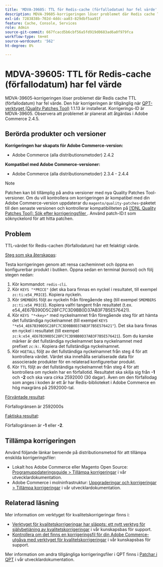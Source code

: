 ```yaml
---
title: 'MDVA-39605: TTL för Redis-cache (förfallodatum) har fel värde'
description: MDVA-39605-korrigeringen löser problemet där Redis cache TTL (förfallodatum) har fel värde. Den här korrigeringen är tillgänglig när [QPT-verktyget (Quality Patches Tool)](/help/announcements/adobe-commerce-announcements/magento-quality-patches-released-new-tool-to-self-serve-quality-patches.md) 1.1.13 är installerat. Korrigerings-ID är MDVA-39605. Observera att problemet är planerat att åtgärdas i Adobe Commerce 2.4.5.
exl-id: 7283838b-702d-4ddc-aa03-829dbf5aa91f
feature: Cache, Console, Services
role: Admin
source-git-commit: 667fcacd5b6cbf56a5fd919d0683ad6a0f979fca
workflow-type: tm+mt
source-wordcount: '562'
ht-degree: 0%

---
```


# MDVA-39605: TTL för Redis-cache (förfallodatum) har fel värde

MDVA-39605-korrigeringen löser problemet där Redis cache TTL (förfallodatum) har fel värde. Den här korrigeringen är tillgänglig när [QPT-verktyget (Quality Patches Tool)](/help/announcements/adobe-commerce-announcements/magento-quality-patches-released-new-tool-to-self-serve-quality-patches.md) 1.1.13 är installerat. Korrigerings-ID är MDVA-39605. Observera att problemet är planerat att åtgärdas i Adobe Commerce 2.4.5.

## Berörda produkter och versioner

**Korrigeringen har skapats för Adobe Commerce-version:**

* Adobe Commerce (alla distributionsmetoder) 2.4.2

**Kompatibel med Adobe Commerce-versioner:**

* Adobe Commerce (alla distributionsmetoder) 2.3.4 - 2.4.4

>[!NOTE]
>
>Patchen kan bli tillämplig på andra versioner med nya Quality Patches Tool-versioner. Om du vill kontrollera om korrigeringen är kompatibel med din Adobe Commerce-version uppdaterar du `magento/quality-patches`-paketet till den senaste versionen och kontrollerar kompatibiliteten på [[!DNL Quality Patches Tool]: Sök efter korrigeringsfiler ](https://devdocs.magento.com/quality-patches/tool.html#patch-grid). Använd patch-ID:t som söknyckelord för att hitta patchen.

## Problem

TTL-värdet för Redis-cachen (förfallodatum) har ett felaktigt värde.

<u>Steg som ska återskapas</u>:

Testa korrigeringen genom att rensa cacheminnet och öppna en konfigurerbar produkt i butiken. Öppna sedan en terminal (konsol) och följ stegen nedan:

1. Kör kommandot: `redis-cli`.
1. Kör `KEYS "*PRICE"` (det ska bara finnas en nyckel i resultatet, till exempel `zc:ti:e54_PRICE`). Kopiera nyckeln.
1. Kör `SMEMBERS` följt av nyckeln från föregående steg (till exempel `SMEMBERS zc:ti:e54_PRICE`). Kopiera valfri tangent från resultatet (t.ex. e54_4E67B390D5C28FC7C3D9BB0D37AB3F7B5E576421).
1. Kör `KEYS "*<key>"` med nyckelnamnet från föregående steg för att hämta det fullständiga nyckelnamnet (till exempel `KEYS "*e54_4E67B390D5C28FC7C3D9BB0D37AB3F7B5E576421"`). Det ska bara finnas en nyckel i resultatet (till exempel `zc:k:e54_4E67B390D5C28FC7C3D9BB0D37AB3F7B5E576421`). Som du kanske märker är det fullständiga nyckelnamnet bara nyckelnamnet med prefixet `zc:k:`. Kopiera det fullständiga nyckelnamnet.
1. Kör `HGETALL` följt av det fullständiga nyckelnamnet från steg 4 för att kontrollera värdet. Värdet ska innehålla serialiserade data för associerade produkter för en relaterad konfigurerbar produkt.
1. Kör `TTL` följt av det fullständiga nyckelnamnet från steg 4 för att kontrollera om nyckeln har en förfallotid. Resultatet ska skilja sig från **-1** och **-2** och ska vara cirka 2592000 (30 dagar). Även om den förfallodag som anges i koden är ett år har Redis-biblioteket i Adobe Commerce en hög maxgräns på 2592000-tal.

<u>Förväntade resultat</u>:

Förfallogränsen är 2592000s

<u>Faktiska resultat</u>:

Förfallogränsen är **-1** eller **-2**.

## Tillämpa korrigeringen

Använd följande länkar beroende på distributionsmetod för att tillämpa enskilda korrigeringsfiler:

* Lokalt hos Adobe Commerce eller Magento Open Source: [Programuppdateringsguide > Tillämpa korrigeringar](https://devdocs.magento.com/guides/v2.4/comp-mgr/patching/mqp.html) i vår utvecklardokumentation.
* Adobe Commerce i molninfrastruktur: [Uppgraderingar och korrigeringar > Tillämpa korrigeringar](https://devdocs.magento.com/cloud/project/project-patch.html) i vår utvecklardokumentation.

## Relaterad läsning

Mer information om verktyget för kvalitetskorrigeringar finns i:

* [Verktyget för kvalitetskorrigeringar har släppts: ett nytt verktyg för självbetjäning av kvalitetskorrigeringar](/help/announcements/adobe-commerce-announcements/magento-quality-patches-released-new-tool-to-self-serve-quality-patches.md) i vår kunskapsbas för support.
* [Kontrollera om det finns en korrigeringsfil för din Adobe Commerce-utgåva med verktyget för kvalitetskorrigeringar](/help/support-tools/patches-available-in-qpt-tool/check-patch-for-magento-issue-with-magento-quality-patches.md) i vår kunskapsbas för support.

Mer information om andra tillgängliga korrigeringsfiler i QPT finns i [Patchar i QPT](https://devdocs.magento.com/quality-patches/tool.html#patch-grid) i vår utvecklardokumentation.
